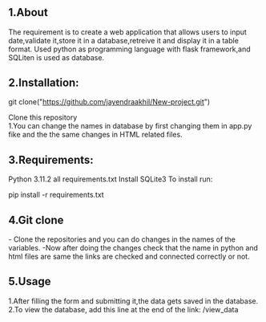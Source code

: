 <center><h1><Form</h1></center>


<h2>1.About</h2>
The requirement is to create a web application that allows users to input date,validate it,store it in a database,retreive it and display it in a table format.
Used python as programming language with flask framework,and SQLiten is used as database.

<h2>2.Installation:</h2>

git clone("https://github.com/jayendraakhil/New-project.git")

Clone this repository<br>
1.You can change the names in database by first changing them in app.py fike and the the same changes in HTML related files.

<h2>3.Requirements:</h2>
Python 3.11.2 all requirements.txt 
Install SQLite3
To install run:

pip install -r requirements.txt


<h2>4.Git clone</h2>
- Clone the repositories and you can do changes in the names of the variables.
 -Now after doing the changes check that the name in python and html files are same the links are checked and connected correctly or not. 
<h2>5.Usage</h2>
1.After filling the form and submitting it,the data gets saved in the database.
2.To view the database, add this line at the end of the link: /view_data
</h2>
